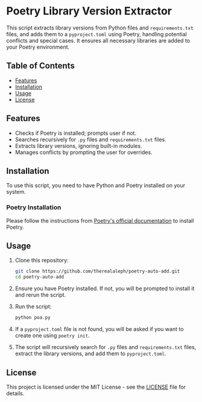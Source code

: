 # Poetry Library Version Extractor

This script extracts library versions from Python files and `requirements.txt` files, and adds them to a `pyproject.toml` using Poetry, handling potential conflicts and special cases. It ensures all necessary libraries are added to your Poetry environment.

## Table of Contents

- [Features](#features)
- [Installation](#installation)
- [Usage](#usage)
- [License](#license)

## Features

- Checks if Poetry is installed; prompts user if not.
- Searches recursively for `.py` files and `requirements.txt` files.
- Extracts library versions, ignoring built-in modules.
- Manages conflicts by prompting the user for overrides.

## Installation

To use this script, you need to have Python and Poetry installed on your system.

### Poetry Installation

Please follow the instructions from [Poetry's official documentation](https://python-poetry.org/docs/#installation) to install Poetry.

## Usage

1. Clone this repository:
    ```sh
    git clone https://github.com/therealaleph/poetry-auto-add.git
    cd poetry-auto-add
    ```

2. Ensure you have Poetry installed. If not, you will be prompted to install it and rerun the script.

3. Run the script:
    ```sh
    python poa.py
    ```

4. If a `pyproject.toml` file is not found, you will be asked if you want to create one using `poetry init`.

5. The script will recursively search for `.py` files and `requirements.txt` files, extract the library versions, and add them to `pyproject.toml`.

## License

This project is licensed under the MIT License - see the [LICENSE](LICENSE) file for details.
